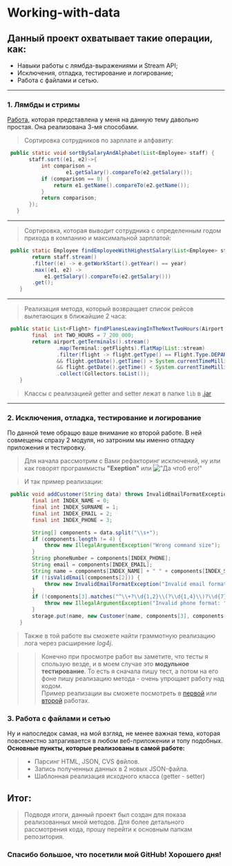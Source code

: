 # **Working-with-data** 
## Данный проект охватывает такие операции, как: ##
- Навыки работы с лямбда-выражениями и Stream API;
- Исключения, отладка, тестирование и логирование;
- Работа с файлами и сетью.
_____
### 1. Лямбды и стримы ###
 [Работа][1], которая представлена у меня на данную тему давольно 
 простая. Она реализована 3-мя способами.      

  >Сортировка сотрудников по зарплате и алфавиту:
 ```java
  public static void sortBySalaryAndAlphabet(List<Employee> staff) {
        staff.sort((e1, e2)->{
            int comparison =
                    e1.getSalary().compareTo(e2.getSalary());
            if (comparison == 0) {
                return e1.getName().compareTo(e2.getName());
            }
            return comparison;
        });
    }
 ```
 ____
>Сортировка, которая выводит сотрудника с определенным годом прихода в компанию и максимальной зарплатой:
```java
 public static Employee findEmployeeWithHighestSalary(List<Employee> staff, int year) {
        return staff.stream()
        .filter((e) -> e.getWorkStart().getYear() == year)
        .max((e1, e2) ->
            e1.getSalary().compareTo(e2.getSalary()))
        .get();
    }
```
___
>Реализация метода, который возвращает список рейсов вылетающих в ближайшие 2 часа:  
```java
 public static List<Flight> findPlanesLeavingInTheNextTwoHours(Airport airport) {
        final  int TWO_HOURS = 7_200_000;
        return airport.getTerminals().stream()
                .map(Terminal::getFlights).flatMap(List::stream)
                .filter(flight -> flight.getType() == Flight.Type.DEPARTURE
                && flight.getDate().getTime() > System.currentTimeMillis()
                && flight.getDate().getTime() < System.currentTimeMillis() + TWO_HOURS)
                .collect(Collectors.toList());
    }
```
> Классы с реализацией getter and setter лежат в папке `lib` в [.jar][2]
___
### 2. Исключения, отладка, тестирование и логирование ###
По данной теме обращю ваше внимание ко второй работе.
В ней совмещены спразу 2 модуля, но затроним мы именно отладку приложения и тестировку.  

>Для начала рассмотрим с Вами рефакторинг исключений, ну или как говорят программисты **"Exeption"** или 
![**"Да чтоб его!"**](https://www.meme-arsenal.com/memes/1b87b207c732acdad2260bfc72925154.jpg)

> И так пример реализации:
```java
 public void addCustomer(String data) throws InvalidEmailFormatException {
        final int INDEX_NAME = 0;
        final int INDEX_SURNAME = 1;
        final int INDEX_EMAIL = 2;
        final int INDEX_PHONE = 3;

        String[] components = data.split("\\s+");
        if (components.length != 4) {
            throw new IllegalArgumentException("Wrong command size");
        }
        String phoneNumber = components[INDEX_PHONE];
        String email = components[INDEX_EMAIL];
        String name = components[INDEX_NAME] + " " + components[INDEX_SURNAME];
        if (!isValidEmail(components[2])) {
            throw new InvalidEmailFormatException("Invalid email format: " + email);
        }
        if (!components[3].matches("^\\+?\\d{1,2}\\(?\\d{1,4}\\)?\\d{7}$")) {
            throw new IllegalArgumentException("Invalid phone format: " + phoneNumber);
        }
        storage.put(name, new Customer(name, components[3], components[2]));
    }
```
>Также в той работе вы сможете найти граммотную реализацию лога через расширение *log4j*.

>>Конечно при просмотре работ вы заметите, что тесты я спользую везде, и в моем случае это **модульное тестирование**. То есть я сначала пишу тест, а потом на его фоне пишу реализацию метода - очень упрощает работу над кодом.<br>
Пример реализации вы сможете посмотреть в [первой][1] или [второй][3] работах.
### 3. Работа с файлами и сетью ###
Ну и напоследок самая, на мой взгляд, не менее важная тема, которая повсеместно затрагивается в любом веб-приложении и топу подобных.<br> 
**Основные пункты, которые реализованы в самой работе:**
> - Парсинг HTML, JSON, CVS фвйлов.
> - Запись полученных данных в 2 новых JSON-файла.
> - Шаблонная реализация исходного класса (getter - setter)

## Итог: ##
> Подводя итоги, данный проект был создан для показа реализованных мной методов. Для более детального рассмотрения кода, прошу перейти к основным папкам репозитория.
### Спасибо большое, что посетили мой GitHub! Хорошего дня! ###



[1]: (https://github.com/Alex16Osman/Working-with-data/tree/main/AdvancedOOPFeatures)
[2]: (https://github.com/Alex16Osman/Working-with-data/blob/main/AdvancedOOPFeatures/DepartureBoard/Airport/lib/airport-1.0.1.jar)
[3]: (https://github.com/Alex16Osman/Working-with-data/tree/main/ExceptionsDebuggingTestingAndParse)

